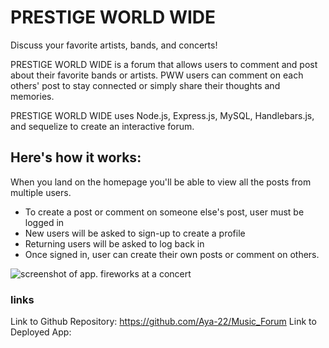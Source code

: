 # PRESTIGE WORLD WIDE
Discuss your favorite artists, bands, and concerts!

PRESTIGE WORLD WIDE is a forum that allows users to comment and post about their favorite bands or artists. PWW users can comment on each others' post to stay connected or simply share their thoughts and memories.  

PRESTIGE WORLD WIDE uses Node.js, Express.js, MySQL, Handlebars.js, and sequelize to create an interactive forum. 

## Here's how it works:

When you land on the homepage you'll be able to view all the posts from multiple users. 
* To create a post or comment on someone else's post, user must be logged in
* New users will be asked to sign-up to create a profile
* Returning users will be asked to log back in 
* Once signed in, user can create their own posts or comment on others.

![screenshot of app. fireworks at a concert](~/Desktop/Development/Project_2/Music_Forum/assets/musicforum.png)

### links

Link to Github Repository: https://github.com/Aya-22/Music_Forum
Link to Deployed App: 
